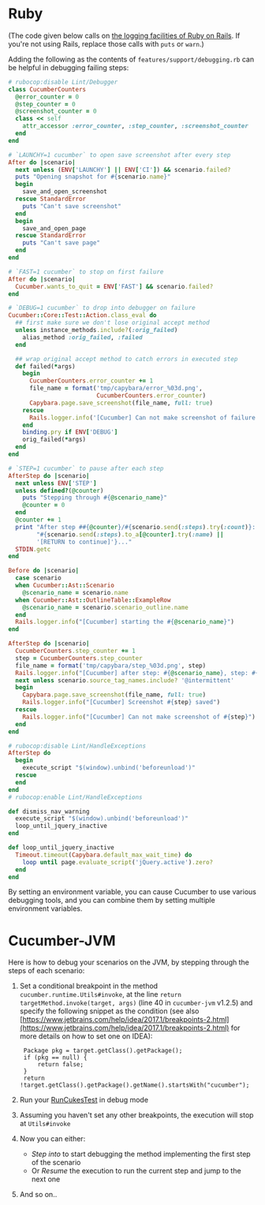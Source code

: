 # Ruby

(The code given below calls on [the logging facilities of Ruby on Rails](https://guides.rubyonrails.org/debugging_rails_applications.html#the-logger). If you're not using Rails, replace those calls with `puts` or `warn`.)

Adding the following as the contents of `features/support/debugging.rb` can be helpful in debugging failing steps:

```ruby
# rubocop:disable Lint/Debugger
class CucumberCounters
  @error_counter = 0
  @step_counter = 0
  @screenshot_counter = 0
  class << self
    attr_accessor :error_counter, :step_counter, :screenshot_counter
  end
end

# `LAUNCHY=1 cucumber` to open save screenshot after every step
After do |scenario|
  next unless (ENV['LAUNCHY'] || ENV['CI']) && scenario.failed?
  puts "Opening snapshot for #{scenario.name}"
  begin
    save_and_open_screenshot
  rescue StandardError
    puts "Can't save screenshot"
  end
  begin
    save_and_open_page
  rescue StandardError
    puts "Can't save page"
  end
end

# `FAST=1 cucumber` to stop on first failure
After do |scenario|
  Cucumber.wants_to_quit = ENV['FAST'] && scenario.failed?
end

# `DEBUG=1 cucumber` to drop into debugger on failure
Cucumber::Core::Test::Action.class_eval do
  ## first make sure we don't lose original accept method
  unless instance_methods.include?(:orig_failed)
    alias_method :orig_failed, :failed
  end

  ## wrap original accept method to catch errors in executed step
  def failed(*args)
    begin
      CucumberCounters.error_counter += 1
      file_name = format('tmp/capybara/error_%03d.png',
                         CucumberCounters.error_counter)
      Capybara.page.save_screenshot(file_name, full: true)
    rescue
      Rails.logger.info('[Cucumber] Can not make screenshot of failure')
    end
    binding.pry if ENV['DEBUG']
    orig_failed(*args)
  end
end

# `STEP=1 cucumber` to pause after each step
AfterStep do |scenario|
  next unless ENV['STEP']
  unless defined?(@counter)
    puts "Stepping through #{@scenario_name}"
    @counter = 0
  end
  @counter += 1
  print "After step ##{@counter}/#{scenario.send(:steps).try(:count)}: "\
        "#{scenario.send(:steps).to_a[@counter].try(:name) ||
        '[RETURN to continue]'}..."
  STDIN.getc
end

Before do |scenario|
  case scenario
  when Cucumber::Ast::Scenario
    @scenario_name = scenario.name
  when Cucumber::Ast::OutlineTable::ExampleRow
    @scenario_name = scenario.scenario_outline.name
  end
  Rails.logger.info("[Cucumber] starting the #{@scenario_name}")
end

AfterStep do |scenario|
  CucumberCounters.step_counter += 1
  step = CucumberCounters.step_counter
  file_name = format('tmp/capybara/step_%03d.png', step)
  Rails.logger.info("[Cucumber] after step: #{@scenario_name}, step: #{step}")
  next unless scenario.source_tag_names.include? '@intermittent'
  begin
    Capybara.page.save_screenshot(file_name, full: true)
    Rails.logger.info("[Cucumber] Screenshot #{step} saved")
  rescue
    Rails.logger.info("[Cucumber] Can not make screenshot of #{step}")
  end
end

# rubocop:disable Lint/HandleExceptions
AfterStep do
  begin
    execute_script "$(window).unbind('beforeunload')"
  rescue
  end
end
# rubocop:enable Lint/HandleExceptions

def dismiss_nav_warning
  execute_script "$(window).unbind('beforeunload')"
  loop_until_jquery_inactive
end

def loop_until_jquery_inactive
  Timeout.timeout(Capybara.default_max_wait_time) do
    loop until page.evaluate_script('jQuery.active').zero?
  end
end
```
By setting an environment variable, you can cause Cucumber to use various debugging tools, and you can combine them by setting multiple environment variables.

# Cucumber-JVM

Here is how to debug your scenarios on the JVM, by stepping through the steps of each scenario:

1. Set a conditional breakpoint in the method `cucumber.runtime.Utils#invoke`, at the line `return targetMethod.invoke(target, args)` (line 40 in `cucumber-jvm` v1.2.5) and specify the following snippet as the condition (see also [https://www.jetbrains.com/help/idea/2017.1/breakpoints-2.html](https://www.jetbrains.com/help/idea/2017.1/breakpoints-2.html) for more details on how to set one on IDEA):

        Package pkg = target.getClass().getPackage();
        if (pkg == null) {
            return false;
        }
        return !target.getClass().getPackage().getName().startsWith("cucumber");
 
2. Run your [RunCukesTest](https://github.com/cucumber/cucumber-java-skeleton/blob/master/src/test/java/skeleton/RunCukesTest.java) in debug mode
3. Assuming you haven't set any other breakpoints, the execution will stop at `Utils#invoke`
4. Now you can either:
   - _Step into_ to start debugging the method implementing the first step of the scenario
   - Or _Resume_ the execution to run the current step and jump to the next one
5. And so on..
